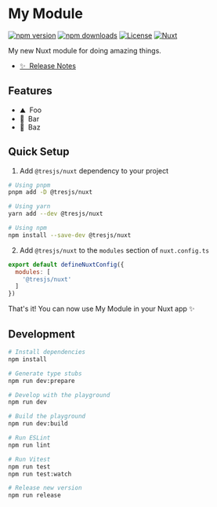 <!--
Get your module up and running quickly.

Find and replace all on all files (CMD+SHIFT+F):
- Name: My Module
- Package name: @tresjs/nuxt
- Description: My new Nuxt module
-->

# My Module

[![npm version][npm-version-src]][npm-version-href]
[![npm downloads][npm-downloads-src]][npm-downloads-href]
[![License][license-src]][license-href]
[![Nuxt][nuxt-src]][nuxt-href]

My new Nuxt module for doing amazing things.

- [✨ &nbsp;Release Notes](/CHANGELOG.md)
<!-- - [🏀 Online playground](https://stackblitz.com/github/@tresjs/nuxt?file=playground%2Fapp.vue) -->
<!-- - [📖 &nbsp;Documentation](https://example.com) -->

## Features

<!-- Highlight some of the features your module provide here -->
- ⛰ &nbsp;Foo
- 🚠 &nbsp;Bar
- 🌲 &nbsp;Baz

## Quick Setup

1. Add `@tresjs/nuxt` dependency to your project

```bash
# Using pnpm
pnpm add -D @tresjs/nuxt

# Using yarn
yarn add --dev @tresjs/nuxt

# Using npm
npm install --save-dev @tresjs/nuxt
```

2. Add `@tresjs/nuxt` to the `modules` section of `nuxt.config.ts`

```js
export default defineNuxtConfig({
  modules: [
    '@tresjs/nuxt'
  ]
})
```

That's it! You can now use My Module in your Nuxt app ✨

## Development

```bash
# Install dependencies
npm install

# Generate type stubs
npm run dev:prepare

# Develop with the playground
npm run dev

# Build the playground
npm run dev:build

# Run ESLint
npm run lint

# Run Vitest
npm run test
npm run test:watch

# Release new version
npm run release
```

<!-- Badges -->
[npm-version-src]: https://img.shields.io/npm/v/@tresjs/nuxt/latest.svg?style=flat&colorA=18181B&colorB=28CF8D
[npm-version-href]: https://npmjs.com/package/@tresjs/nuxt

[npm-downloads-src]: https://img.shields.io/npm/dm/@tresjs/nuxt.svg?style=flat&colorA=18181B&colorB=28CF8D
[npm-downloads-href]: https://npmjs.com/package/@tresjs/nuxt

[license-src]: https://img.shields.io/npm/l/@tresjs/nuxt.svg?style=flat&colorA=18181B&colorB=28CF8D
[license-href]: https://npmjs.com/package/@tresjs/nuxt

[nuxt-src]: https://img.shields.io/badge/Nuxt-18181B?logo=nuxt.js
[nuxt-href]: https://nuxt.com
